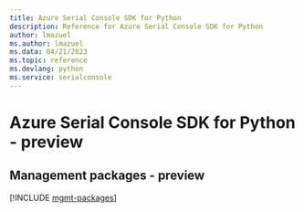 ```yaml
---
title: Azure Serial Console SDK for Python
description: Reference for Azure Serial Console SDK for Python
author: lmazuel
ms.author: lmazuel
ms.data: 04/21/2023
ms.topic: reference
ms.devlang: python
ms.service: serialconsole
---
```

# Azure Serial Console SDK for Python - preview

## Management packages - preview
[!INCLUDE [mgmt-packages](serial-console-mgmt-index.md)]